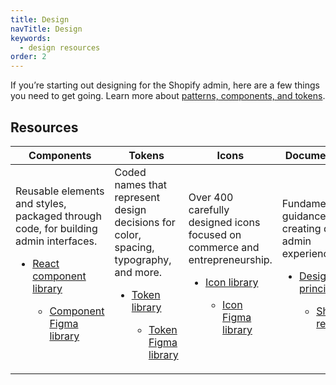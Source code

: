 ```yaml
---
title: Design
navTitle: Design
keywords:
  - design resources
order: 2
---
```


If you’re starting out designing for the Shopify admin, here are a few things you need to get going. 
Learn  more about [patterns, components, and tokens](/getting-started/patterns-components-and-tokens).

## Resources

| Components                                                                                                                                                                                                                                                       | Tokens                                                                                                                                                                                                                                                  | Icons                                                                                                                                                                                                                               | Documentation                                                                                                                                                                                                                        |
| ---------------------------------------------------------------------------------------------------------------------------------------------------------------------------------------------------------------------------------------------------------------- | ------------------------------------------------------------------------------------------------------------------------------------------------------------------------------------------------------------------------------------------------------- | ----------------------------------------------------------------------------------------------------------------------------------------------------------------------------------------------------------------------------------- | ------------------------------------------------------------------------------------------------------------------------------------------------------------------------------------------------------------------------------------ |
| Reusable elements and styles, packaged through code, for building admin interfaces.</li><ul><li>[React component library](https://polaris.shopify.com/components)</li><ul><li>[Component Figma library](https://www.figma.com/community/file/1111360433678236702) | Coded names that represent design decisions for color, spacing, typography, and more.</li><ul><li>[Token library](https://polaris.shopify.com/tokens/colors)</li><ul><li>[Token Figma library](https://www.figma.com/community/file/1111359207966840858) | Over 400 carefully designed icons focused on commerce and entrepreneurship.</li><ul><li>[Icon library](https://polaris.shopify.com/icons)</li><ul><li>[Icon Figma library](https://www.figma.com/community/file/1110993965108325096) | Fundamental guidance for creating quality admin experiences.</li><ul><li>[Design principles](https://polaris.shopify.com//design/design)</li><ul><li>[Shared resources](/getting-started/shared-resources) |
